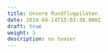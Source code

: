 ```yaml
---
title: Unsere Rundflugpiloten
date: 2019-04-14T15:03:39.000Z
draft: true
weight: 3
description: no teaser
---
```


